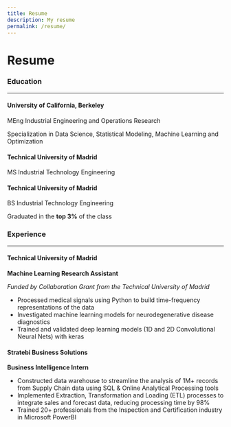 ```yaml
---
title: Resume
description: My resume
permalink: /resume/
---
```


# Resume

### Education
***
#### University of California, Berkeley
MEng Industrial Engineering and Operations Research

Specialization in Data Science, Statistical Modeling, Machine Learning and Optimization

#### Technical University of Madrid
MS Industrial Technology Engineering

#### Technical University of Madrid
BS Industrial Technology Engineering
  
Graduated in the **top 3%** of the class

### Experience
***
#### Technical University of Madrid
**Machine Learning Research Assistant**

*Funded by Collaboration Grant from the Technical University of Madrid*

* Processed medical signals using Python to build time-frequency representations of the data
* Investigated machine learning models for neurodegenerative disease diagnostics
* Trained and validated deep learning models (1D and 2D Convolutional Neural Nets) with keras

#### Stratebi Business Solutions
**Business Intelligence Intern**

* Constructed data warehouse to streamline the analysis of 1M+ records from Supply Chain data using SQL & Online Analytical Processing tools
* Implemented Extraction, Transformation and Loading (ETL) processes to integrate sales and forecast data, reducing processing time by 98%
* Trained 20+ professionals from the Inspection and Certification industry in Microsoft PowerBI
